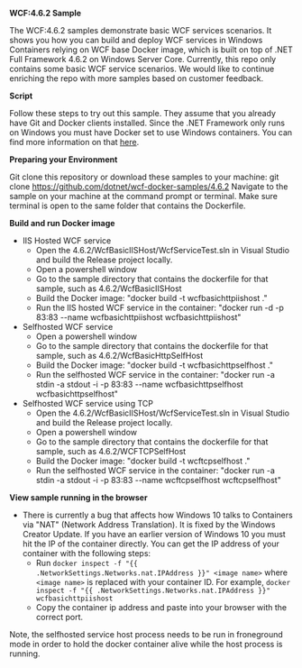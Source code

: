
**WCF:4.6.2 Sample**

The WCF:4.6.2 samples demonstrate basic WCF services scenarios. It shows you how you can build and deploy WCF services in Windows Containers relying on WCF base Docker image, which is built on top of .NET Full Framework 4.6.2 on Windows Server Core. Currently, this repo only contains some basic WCF service scenarios. We would like to continue enriching the repo with more samples based on customer feedback. 

**Script**

Follow these steps to try out this sample. They assume that you already have Git and Docker clients installed.
Since the .NET Framework only runs on Windows you must have Docker set to use Windows containers. You can find more information on that [here](https://docs.microsoft.com/en-us/virtualization/windowscontainers/quick-start/quick-start-windows-10). 

**Preparing your Environment**

Git clone this repository or download these samples to your machine: git clone https://github.com/dotnet/wcf-docker-samples/4.6.2
Navigate to the sample on your machine at the command prompt or terminal. Make sure terminal is open to the same folder that contains the Dockerfile.

**Build and run Docker image**

 - IIS Hosted WCF service
   - Open the 4.6.2/WcfBasicIISHost/WcfServiceTest.sln in Visual Studio and build the Release project locally.
   - Open a powershell window
   - Go to the sample directory that contains the dockerfile for that sample, such as 4.6.2/WcfBasicIISHost
   - Build the Docker image: "docker build -t wcfbasichttpiishost ."
   - Run the IIS hosted WCF service in the container: "docker run -d -p 83:83 --name wcfbasichttpiishost wcfbasichttpiishost"
 - Selfhosted WCF service
   - Open a powershell window
   - Go to the sample directory that contains the dockerfile for that sample, such as 4.6.2/WcfBasicHttpSelfHost
   - Build the Docker image: "docker build -t wcfbasichttpselfhost ."
   - Run the selfhosted WCF service in the container: "docker run -a stdin -a stdout -i -p 83:83 --name wcfbasichttpselfhost wcfbasichttpselfhost"
 - Selfhosted WCF service using TCP
   - Open the 4.6.2/WcfBasicIISHost/WcfServiceTest.sln in Visual Studio and build the Release project locally.
   - Open a powershell window
   - Go to the sample directory that contains the dockerfile for that sample, such as 4.6.2/WCFTCPSelfHost
   - Build the Docker image: "docker build -t wcftcpselfhost ."
   - Run the selfhosted WCF service in the container: "docker run -a stdin -a stdout -i -p 83:83 --name wcftcpselfhost wcftcpselfhost"

**View sample running in the browser**
- There is currently a bug that affects how Windows 10 talks to Containers via "NAT" (Network Address Translation). It is fixed by the Windows Creator Update. If you have an earlier version of Windows 10 you must hit the IP of the container directly. You can get the IP address of your container with the following steps:
  - Run `docker inspect -f "{{ .NetworkSettings.Networks.nat.IPAddress }}" <image name>` where `<image name>` is replaced with your container ID. For example, `docker inspect -f "{{ .NetworkSettings.Networks.nat.IPAddress }}" wcfbasichttpiishost`
  - Copy the container ip address and paste into your browser with the correct port.

Note, the selfhosted service host process needs to be run in froneground mode in order to hold the docker container alive while the host process is running.



